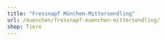 ```yaml
---
title: "Fressnapf München-Mittersendling"
url: /muenchen/fressnapf-muenchen-mittersendling/
shop: Tiere
---
```

